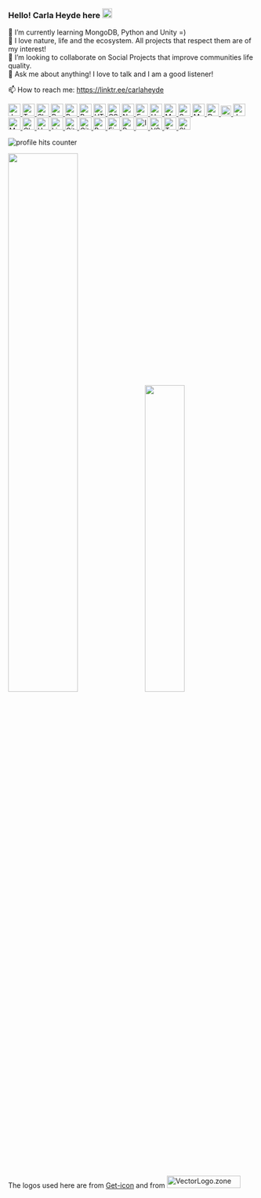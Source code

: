 ### Hello! Carla Heyde here <img src="https://img.icons8.com/stickers/100/000000/like--v1.png" height=20/>

🤔 I’m currently learning MongoDB, Python and Unity =)</br>
🌱 I love nature, life and the ecosystem. All projects that respect them are of my interest!</br>
👯 I’m looking to collaborate on Social Projects that improve communities life quality.</br>
💬 Ask me about anything! I love to talk and I am a good listener!</br>

📫 How to reach me: https://linktr.ee/carlaheyde &nbsp; &nbsp;</br> 


<p>
   <a href="https://developer.mozilla.org/en-US/docs/Web/JavaScript" title="JavaScript" target="_blank">
	<img src="https://github.com/get-icon/geticon/blob/master/icons/javascript.svg" alt="JavaScript" width="25px" height="25px">
   </a>
   <a href="https://www.typescriptlang.org/" title="TypeScript" target="_blank">
	<img src="https://www.vectorlogo.zone/logos/typescriptlang/typescriptlang-icon.svg" alt="TypeScript" width="25px" height="25px" style= "max-width: 100%;">
   </a>
   <a href="https://www." title="Shell" target="_blank">
   	<img src="https://www.vectorlogo.zone/logos/gnu_bash/gnu_bash-icon.svg" alt="Shell" width="25px" height="25px" style= "max-width: 100%;">
   </a>  
   <a href="https://www." title="Python" target="_blank">
	   <img src="https://www.vectorlogo.zone/logos/python/python-icon.svg" alt="Python" width="25px" height="25px" style= "max-width: 100%;">
   </a> 
   <a href="https://www." title="React" target="_blank">
	   <img src="https://www.vectorlogo.zone/logos/reactjs/reactjs-icon.svg" alt="React" width="25px" height="25px" style= "max-width: 100%;">
   </a>   
   <a href="https://www." title="Redux" target="_blank">
	   <img src="https://github.com/get-icon/geticon/blob/master/icons/redux.svg" alt="Redux" width="25px" height="25px" style= "max-width: 100%;">
   </a>   
   <a href="https://www." title="HTML5" target="_blank">
	   <img src="https://www.vectorlogo.zone/logos/w3_html5/w3_html5-icon.svg" alt="HTML5" width="25px" height="25px"style= "max-width: 100%;">
   </a>   
   <a href="https://www." title="CSS" target="_blank">
	   <img src="https://www.vectorlogo.zone/logos/w3_css/w3_css-icon.svg" alt="CSS" width="25px" height="25px" style= "max-width: 100%;">
   </a>   
   <a href="https://www." title="Node,js" target="_blank">
	   <img src="https://www.vectorlogo.zone/logos/nodejs/nodejs-icon.svg" alt="Node.js" width="25px" height="25px" style= "max-width: 100%;">
   </a>   
   <a href="https://www." title="Express" target="_blank">
	   <img src="https://www.vectorlogo.zone/logos/expressjs/expressjs-icon.svg" alt="Express" width="25px" height="25px" style= "max-width: 100%;">
   </a> 
   <a href="https://www." title="Heroku" target="_blank">
	<img src="https://www.vectorlogo.zone/logos/heroku/heroku-icon.svg" alt="Heroku" width="25px" height="25px" style= "max-width: 100%;">
   </a>   
   <a href="https://www." title="MySQL" target="_blank">
	<img src="https://www.vectorlogo.zone/logos/mysql/mysql-icon.svg" alt="MySQL" width="25px" height="25px" style= "max-width: 100%;">
   </a>   
   <a href="https://www." title="Sequelize" target="_blank">
	<img src="https://www.vectorlogo.zone/logos/sequelizejs/sequelizejs-icon.svg" alt="Sequelize" width="25px" height="25px" style= "max-width: 100%;">
   </a>   
   <a href="https://www." title="MongoDB" target="_blank">
	<img src="https://www.vectorlogo.zone/logos/mongodb/mongodb-icon.svg" alt="MongoDB" width="25px" height="25px" style= "max-width: 100%;">
   </a>  
   <a href="https://www." title="Docker" target="_blank">
	<img src="https://www.vectorlogo.zone/logos/docker/docker-icon.svg" alt="Docker" width="25px" height="25px"" style= "max-width: 100%;">
   </a> 
																	         <a href="https://www.cypress.io" title="Cypress" target="_blank">
	 <img src="https://github.com/get-icon/geticon/blob/master/icons/cypress.svg" alt="Cypress" width="21px" height="21px" style= "max-width: 100%;">
   </a>
   <a href="https://www." title="Jest" target="_blank">
	<img src="https://www.vectorlogo.zone/logos/jestjsio/jestjsio-icon.svg" alt="Jest" width="25px" height="25px"" style= "max-width: 100%;">
   </a>
   <a href="https://www." title="Mocha" target="_blank">
	<img src="https://www.vectorlogo.zone/logos/mochajs/mochajs-icon.svg" alt="Mocha" width="25px" height="25px"" style= "max-width: 100%;">
   </a>
   <a href="https://www." title="Chai" target="_blank">
	<img src="https://www.vectorlogo.zone/logos/chaijs/chaijs-icon.svg" alt="Chai" width="25px" height="25px"" style= "max-width: 100%;">
   </a>
   <a href="https://www." title="Unity" target="_blank">
	<img src="https://www.vectorlogo.zone/logos/unity3d/unity3d-icon.svg" alt="Unity" width="25px" height="25px"" style= "max-width: 100%;">
   </a>
   <a href="https://www." title="Linux" target="_blank">
	<img src="https://www.vectorlogo.zone/logos/linux/linux-icon.svg" alt="Linux" width="25px" height="25px"" style="max-width: 100%;">
   </a>
   <a href="https://www." title="Git" target="_blank">
	<img src="https://www.vectorlogo.zone/logos/git-scm/git-scm-icon.svg" alt="Git" width="25px" height="25px"" style="max-width: 100%;">
   </a>
   <a href="https://www." title="GitHub" target="_blank">
	<img src="https://www.vectorlogo.zone/logos/github/github-icon.svg" alt="GitHub" width="25px" height="25px"" style="max-width: 100%;">
   </a>
   <a href="https://www." title="Bash" target="_blank">
	<img src="https://www.vectorlogo.zone/logos/gnu_bash/gnu_bash-icon.svg" alt="Bash" width="25px" height="25px"" style="max-width: 100%;">
   </a>
   <a href="https://www." title="Figma" target="_blank">
	<img src="https://www.vectorlogo.zone/logos/figma/figma-icon.svg" alt="Figma" width="25px" height="25px"" style="max-width: 100%;">
   </a>
   <a href="https://www." title="Postman" target="_blank">
	<img src="https://www.vectorlogo.zone/logos/getpostman/getpostman-icon.svg" alt="Postman" width="25px" height="25px"" style="max-width: 100%;">
   </a>
   <a href="https://www." title="Insomnia" target="_blank">
	<img src="https://github.com/get-icon/geticon/blob/master/icons/insomnia.svg" alt="Insomnia" width="25px" height="25px"" style="max-width: 100%;">
   </a>
   <a href="https://www." title="VSCode" target="_blank">
	<img src="https://raw.githubusercontent.com/get-icon/geticon/master/icons/visual-studio-code.svg " alt="VSCode" width="25px" height="25px"" style= "max-width: 100%;">
   </a>   
   <a href="https://www." title="Trello" target="_blank">
	<img src="https://www.vectorlogo.zone/logos/trello/trello-icon.svg" alt="Trello" width="25px" height="25px"" style= "max-width: 100%;">
   </a>
   <a href="https://www." title="Slack" target="_blank">
	<img src="https://www.vectorlogo.zone/logos/slack/slack-icon.svg" alt="Slack" width="25px" height="25px"" style= "max-width: 100%;">
   </a>																	   <!--    <a href="https://www." title="Zoom" target="_blank">
	<img src="https://www.vectorlogo.zone/logos/zoomus/zoomus-icon.svg" alt="Zoom" width="25px" height="25px"" style= "max-width: 100%;">
   </a> -->
<!--    <a href="https://www." title="" target="_blank">
	<img src=" " alt=" " width="25px" height="25px"" style= "max-width: 100%;">
   </a> -->
</p>

<img src="https://hits.seeyoufarm.com/api/count/incr/badge.svg?url=https%3A%2F%2Fgithub.com%2F{cjheyde}1212%2Fhit-counter" alt="profile hits counter"/> 
</a>

<img src="https://github-readme-stats.vercel.app/api?username=cjheyde&theme=buefy&show_icons=true&amp;hide=contribs,issues" width=53% /> &nbsp; <img src="https://github-readme-stats.vercel.app/api/top-langs/?username=cjheyde&theme=buefy&layout=compact" width=40% /> 

The logos used here are from <a href="https://github.com/get-icon/geticon">Get-icon</a> 
and from 
<a href="https://www.vectorlogo.zone" title="VectorLogo.zone">
	<img src="https://www.vectorlogo.zone/logos/vectorlogozone/vectorlogozone-wordmark.svg" alt="VectorLogo.zone" width="150px" height="25px">
</a>

<!-- #### Programming Languages:
<table width="80%">
   <tbody>
      <tr valign="top">
         <td width="5%" align="center"><img src="https://github.com/get-icon/geticon/blob/master/icons/javascript.svg" alt="JavaScript" align="center" height=25/>&nbsp;<span>JavaScript</span></td> 
         <td width="5%" align="center"><img src="https://www.vectorlogo.zone/logos/typescriptlang/typescriptlang-icon.svg" alt="TypeScript" align="center" height=25/>&nbsp;<span>TypeScript</span></td>
         <td width="5%" align="center"><img src="https://www.vectorlogo.zone/logos/gnu_bash/gnu_bash-icon.svg" alt="Shell" align="center" height=25/>&nbsp;<span>Shell</span></td>
         <td width="5%" align="center"><img src="https://www.vectorlogo.zone/logos/python/python-icon.svg" alt="Python" align="center" height=25/>&nbsp;<span>Python</span></td>
      </tr>
   </tbody>
</table> -->

<!-- #### FrontEnd Development:
<table width="80%">
   <tbody>
      <tr valign="top">
         <td width="5%" align="center"><img src="https://www.vectorlogo.zone/logos/reactjs/reactjs-icon.svg" alt="React" align="center" height=25/>&nbsp;<span>React</span></td>
         <td width="5%" align="center"><img src="https://github.com/get-icon/geticon/blob/master/icons/redux.svg" alt="Rdux" align="center" height=25/>&nbsp;<span>Redux</span></td> 
         <td width="5%" align="center"><img src="https://www.vectorlogo.zone/logos/w3_html5/w3_html5-icon.svg" alt="HTML5" align="center" height=25/>&nbsp;<span>HTML5</span></td> 
         <td width="5%" align="center"><img src="https://www.vectorlogo.zone/logos/w3_css/w3_css-icon.svg" alt="CSS3" align="center" height=25/>&nbsp;<span>CSS3</span></td>  
      </tr>
   </tbody>
</table> -->

<!-- #### BackEnd Development:
<table width="80%">
   <tbody>
      <tr valign="top">
         <td width="5%" align="center"><img src="https://www.vectorlogo.zone/logos/nodejs/nodejs-icon.svg" alt="Node.js" align="center" height=25/>&nbsp;<span>Node.js</span></td> 
         <td width="5%" align="center"><img src="https://www.vectorlogo.zone/logos/expressjs/expressjs-icon.svg" alt="Express" align="center" height=25/>&nbsp;<span>Express</span></td> 
      </tr>
   </tbody>
</table> -->

<!-- #### Backend as a Service(BaaS):
<table width="80%">
   <tbody>
      <tr valign="top">
         <td width="5%" align="center"><img src="https://www.vectorlogo.zone/logos/heroku/heroku-icon.svg" alt="Heroku" align="center" height=25/>&nbsp;<span>Heroku</span></td> 
      </tr>
   </tbody>
</table> -->

<!-- #### Databases and ORMs:
<table width="80%">
   <tbody>
      <tr valign="top">
         <td width="5%" align="center"><img src="https://www.vectorlogo.zone/logos/mysql/mysql-icon.svg" align="center" alt="MySQL" height=25/>&nbsp;<span>MySQL</span></td> 
         <td width="5%" align="center"><script src="https://www.vectorlogo.zone/logos/sequelizejs/sequelizejs-icon.svg" align="center" alt="Sequelize" height=25/>&nbsp;<span>Sequelize</span></td>
         <td width="5%" align="center"><script src="https://www.vectorlogo.zone/logos/mongodb/mongodb-icon.svg" align="center" alt="MongoDB" height=25/>&nbsp;<span>MongoDB</span></td>         
      </tr>
   </tbody>
</table> -->

<!-- 
#### Devops:
<table width="80%">
   <tbody>
      <tr valign="top">
         <td width="5%" align="center"><img src="https://www.vectorlogo.zone/logos/docker/docker-icon.svg" alt="Docker" align="center" height=25/>&nbsp;<span>Docker</span></td> 
      </tr>
   </tbody>
</table> -->

																      
<!-- 
#### Testing:
<table width="80%">
   <tbody>
      <tr valign="top">
         <td width="5%" align="center"><img src="https://github.com/get-icon/geticon/blob/master/icons/cypress.svg" align="center" alt="Cypress" height=25/>&nbsp;<span>Cypress</span></td> 
         <td width="5%" align="center"><img src="https://www.vectorlogo.zone/logos/jestjsio/jestjsio-icon.svg" align="center" alt="Jest" height=25/>&nbsp;<span>Jest</span></td> 
         <td width="5%" align="center"><img src="https://www.vectorlogo.zone/logos/mochajs/mochajs-icon.svg" align="center" alt="Mocha" height=25/>&nbsp;<span>Mocha</span></td>
         <td width="5%" align="center"><img src="https://www.vectorlogo.zone/logos/chaijs/chaijs-icon.svg" alt="Chai" height=25/>&nbsp;<span>Chai</span></td>
      </tr>
   </tbody>
</table> -->

														     
<!-- 
#### Game Engines:
Unity
<table width="80%">
   <tbody>
      <tr valign="top">
         <td width="5%" align="center"><img src="https://www.vectorlogo.zone/logos/unity3d/unity3d-icon.svg" align="center" alt="Unity" height=25/>&nbsp;<span>Unity</span></td>
      </tr>
   </tbody>
</table> -->
																       
<!-- 
#### Others:
<table width="80%">
   <tbody>
      <tr valign="top">
         <td width="5%" align="center"><img src="https://www.vectorlogo.zone/logos/linux/linux-icon.svg" align="center" alt="Linux" height=25/>&nbsp;<span>Linux</span></td>
         <td width="5%" align="center"><img src="https://www.vectorlogo.zone/logos/git-scm/git-scm-icon.svg" align="center" alt="Git" height=25/>&nbsp;<span>Git</span></td>
          <td width="5%" align="center"><img src="https://www.vectorlogo.zone/logos/github/github-icon.svg" align="center" alt="GitHub" height=25/>&nbsp;<span>GitHub</span></td>
          <td width="5%" align="center"><img src="https://www.vectorlogo.zone/logos/gnu_bash/gnu_bash-icon.svg" align="center" alt="Bash" height=25/>&nbsp;<span>Bash</span></td>
          <td width="5%" align="center"><img src="https://www.vectorlogo.zone/logos/figma/figma-icon.svg" align="center" alt="Figma" height=25/>&nbsp;<span>Figma</span></td>
          <td width="5%" align="center"><img src="https://www.vectorlogo.zone/logos/getpostman/getpostman-icon.svg" align="center" alt="Postman" height=25/>&nbsp;<span>Postman</span></td>
          <td width="5%" align="center"><img src="https://github.com/get-icon/geticon/blob/master/icons/insomnia.svg" align="center" alt="Insomnia" height=25/>&nbsp;<span>Insomnia</span></td>
      </tr>
   </tbody>
</table> -->

<!--
**cjheyde/cjheyde** is a ✨ _special_ ✨ repository because its `README.md` appears on your GitHub profile.
